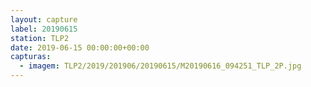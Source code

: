 ```yaml
---
layout: capture
label: 20190615
station: TLP2
date: 2019-06-15 00:00:00+00:00
capturas:
  - imagem: TLP2/2019/201906/20190615/M20190616_094251_TLP_2P.jpg
---
```

